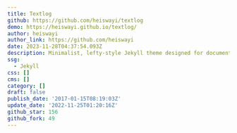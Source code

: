 ```yaml
---
title: Textlog
github: https://github.com/heiswayi/textlog
demo: https://heiswayi.github.io/textlog/
author: heiswayi
author_link: https://github.com/heiswayi
date: 2023-11-28T04:37:54.093Z
description: Minimalist, lefty-style Jekyll theme designed for documentation based blog.
ssg:
  - Jekyll
css: []
cms: []
category: []
draft: false
publish_date: '2017-01-15T08:19:03Z'
update_date: '2022-11-25T01:20:16Z'
github_star: 156
github_fork: 49
---
```

